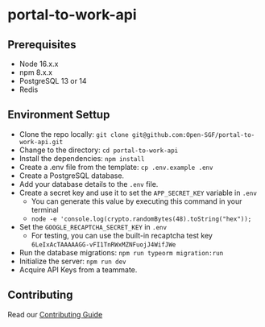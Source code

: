 
# portal-to-work-api

## Prerequisites

- Node 16.x.x
- npm 8.x.x
- PostgreSQL 13 or 14
- Redis

## Environment Settup

- Clone the repo locally: `git clone git@github.com:Open-SGF/portal-to-work-api.git`
- Change to the directory: `cd portal-to-work-api`
- Install the dependencies: `npm install`
- Create a .env file from the template: `cp .env.example .env`
- Create a PostgreSQL database.
- Add your database details to the `.env` file.
- Create a secret key and use it to set the `APP_SECRET_KEY` variable in `.env`
  - You can generate this value by executing this command in your terminal
  - `node -e 'console.log(crypto.randomBytes(48).toString("hex"));`
- Set the `GOOGLE_RECAPTCHA_SECRET_KEY` in `.env`
  - For testing, you can use the built-in recaptcha test key `6LeIxAcTAAAAAGG-vFI1TnRWxMZNFuojJ4WifJWe`
- Run the database migrations: `npm run typeorm migration:run`
- Initialize the server: `npm run dev`
- Acquire API Keys from a teammate.

## Contributing

Read our [Contributing Guide](CONTRIBUTING.md)

